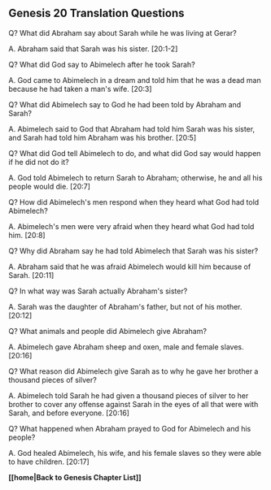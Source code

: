 ## Genesis 20 Translation Questions ##

Q? What did Abraham say about Sarah while he was living at Gerar?

A. Abraham said that Sarah was his sister. [20:1-2]

Q? What did God say to Abimelech after he took Sarah?

A. God came to Abimelech in a dream and told him that he was a dead man because he had taken a man's wife. [20:3]

Q? What did Abimelech say to God he had been told by Abraham and Sarah?

A. Abimelech said to God that Abraham had told him Sarah was his sister, and Sarah had told him Abraham was his brother. [20:5]

Q? What did God tell Abimelech to do, and what did God say would happen if he did not do it?

A. God told Abimelech to return Sarah to Abraham; otherwise, he and all his people would die. [20:7]

Q? How did Abimelech's men respond when they heard what God had told Abimelech?

A. Abimelech's men were very afraid when they heard what God had told him. [20:8]

Q? Why did Abraham say he had told Abimelech that Sarah was his sister?

A. Abraham said that he was afraid Abimelech would kill him because of Sarah. [20:11]

Q? In what way was Sarah actually Abraham's sister?

A. Sarah was the daughter of Abraham's father, but not of his mother. [20:12]

Q? What animals and people did Abimelech give Abraham?

A. Abimelech gave Abraham sheep and oxen, male and female slaves. [20:16]

Q? What reason did Abimelech give Sarah as to why he gave her brother a thousand pieces of silver?

A. Abimelech told Sarah he had given a thousand pieces of silver to her brother to cover any offense against Sarah in the eyes of all that were with Sarah, and before everyone. [20:16] 

Q? What happened when Abraham prayed to God for Abimelech and his people?

A. God healed Abimelech, his wife, and his female slaves so they were able to have children. [20:17]

__[[home|Back to Genesis Chapter List]]__

